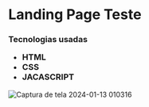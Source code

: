 <h1>Landing Page Teste </h1>

<h3> Tecnologias usadas
  <ul>
    <li>
      HTML
    </li>
    <li>
      CSS
    </li>
    <li>
      JACASCRIPT
    </li>
  </ul>
</h3>


![Captura de tela 2024-01-13 010316](https://github.com/TalitaSouza26/Hamburguer-Dev/assets/136650770/c3197849-70b2-4a58-8ec2-3444caddac4f)
